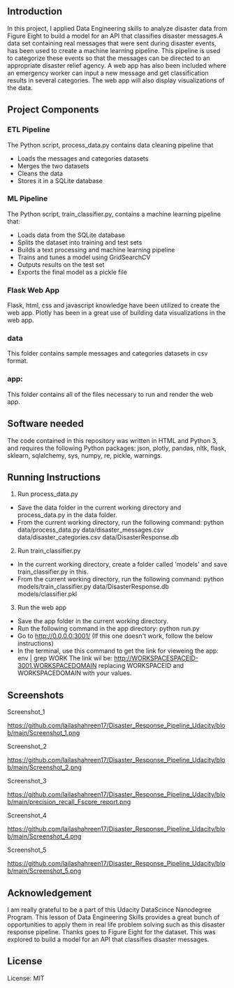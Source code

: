 ## Introduction
In this project, I applied Data Engineering skills to analyze disaster data from Figure Eight to build a model for an API that classifies 
disaster messages.A data set containing real messages that were sent during disaster events, has been used to create a machine learning pipeline. 
This pipeline is used to categorize these events so that the messages can be directed to an appropriate disaster relief agency.
A web app has also been included where an emergency worker can input a new message and get classification results in several categories. 
The web app will also display visualizations of the data. 

## Project Components
### ETL Pipeline

The Python script, process_data.py contains data cleaning pipeline that
* Loads the messages and categories datasets
* Merges the two datasets
* Cleans the data
* Stores it in a SQLite database

### ML Pipeline

The Python script, train_classifier.py, contains a machine learning pipeline that:

* Loads data from the SQLite database
* Splits the dataset into training and test sets
* Builds a text processing and machine learning pipeline
* Trains and tunes a model using GridSearchCV
* Outputs results on the test set
* Exports the final model as a pickle file

### Flask Web App
Flask, html, css and javascript knowledge have been utilized to create the web app.
Plotly has been in a great use of building data visualizations in the web app. 

### data
This folder contains sample messages and categories datasets in csv format.
### app: 
This folder contains all of the files necessary to run and render the web app.

## Software needed
The code contained in this repository was written in HTML and Python 3, and requires the following Python packages: json, plotly, pandas, nltk, flask, sklearn, sqlalchemy, sys, numpy, re, pickle, warnings.

## Running Instructions
1. Run process_data.py
* Save the data folder in the current working directory and process_data.py in the data folder.
* From the current working directory, run the following command: python data/process_data.py data/disaster_messages.csv data/disaster_categories.csv data/DisasterResponse.db

2. Run train_classifier.py
* In the current working directory, create a folder called 'models' and save train_classifier.py in this.
* From the current working directory, run the following command: python models/train_classifier.py data/DisasterResponse.db models/classifier.pkl

3. Run the web app
* Save the app folder in the current working directory.
* Run the following command in the app directory: python run.py
* Go to http://0.0.0.0:3001/ (If this one doesn't work, follow the below instructions)
* In the terminal, use this command to get the link for vieweing the app:
env | grep WORK
The link wil be:
http://WORKSPACESPACEID-3001.WORKSPACEDOMAIN replacing WORKSPACEID and WORKSPACEDOMAIN with your values.


## Screenshots
Screenshot_1

https://github.com/lailashahreen17/Disaster_Response_Pipeline_Udacity/blob/main/Screenshot_1.png

Screenshot_2

https://github.com/lailashahreen17/Disaster_Response_Pipeline_Udacity/blob/main/Screenshot_2.png

Screenshot_3

https://github.com/lailashahreen17/Disaster_Response_Pipeline_Udacity/blob/main/precision_recall_Fscore_report.png

Screenshot_4

https://github.com/lailashahreen17/Disaster_Response_Pipeline_Udacity/blob/main/Screenshot_4.png

Screenshot_5

https://github.com/lailashahreen17/Disaster_Response_Pipeline_Udacity/blob/main/Screenshot_5.png

## Acknowledgement
I am really grateful to be a part of this Udacity DataScince Nanodegree Program. This lesson of Data Engineering Skills provides a great bunch of opportunities to apply them in real life problem solving such as this disaster response pipeline. 
Thanks goes to Figure Eight for the dataset. This was explored to build a model for an API that classifies disaster messages.

## License
License: MIT
